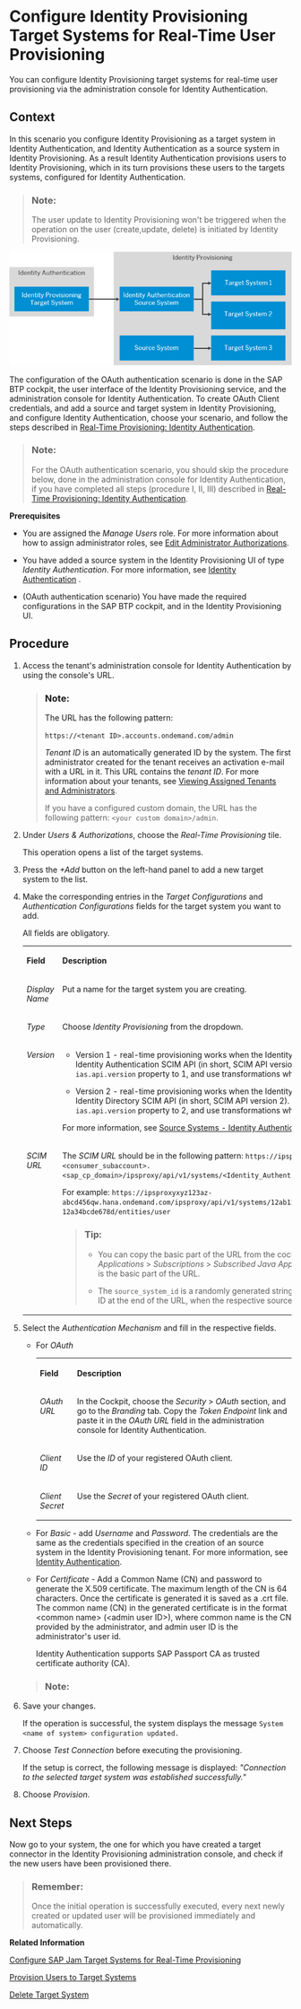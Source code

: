 <!-- loio334964514e8b48cb88c8ed07f5ee6a14 -->

# Configure Identity Provisioning Target Systems for Real-Time User Provisioning

You can configure Identity Provisioning target systems for real-time user provisioning via the administration console for Identity Authentication.



## Context

In this scenario you configure Identity Provisioning as a target system in Identity Authentication, and Identity Authentication as a source system in Identity Provisioning. As a result Identity Authentication provisions users to Identity Provisioning, which in its turn provisions these users to the targets systems, configured for Identity Authentication.

> ### Note:  
> The user update to Identity Provisioning won't be triggered when the operation on the user \(create,update, delete\) is initiated by Identity Provisioning.

![](images/Configure_Identity_Provisioning_Target_System_d2dddcf.png)

The configuration of the OAuth authentication scenario is done in the SAP BTP cockpit, the user interface of the Identity Provisioning service, and the administration console for Identity Authentication. To create OAuth Client credentials, and add a source and target system in Identity Provisioning, and configure Identity Authentication, choose your scenario, and follow the steps described in [Real-Time Provisioning: Identity Authentication](https://help.sap.com/viewer/f48e822d6d484fa5ade7dda78b64d9f5/Cloud/en-US/70afd909734842b08ff8f1be5b01bc2a.html).

> ### Note:  
> For the OAuth authentication scenario, you should skip the procedure below, done in the administration console for Identity Authentication, if you have completed all steps \(procedure I, II, III\) described in [Real-Time Provisioning: Identity Authentication](https://help.sap.com/viewer/f48e822d6d484fa5ade7dda78b64d9f5/Cloud/en-US/70afd909734842b08ff8f1be5b01bc2a.html).

**Prerequisites**

-   You are assigned the *Manage Users* role. For more information about how to assign administrator roles, see [Edit Administrator Authorizations](edit-administrator-authorizations-86ee374.md).

-   You have added a source system in the Identity Provisioning UI of type *Identity Authentication*. For more information, see [Identity Authentication](https://help.sap.com/viewer/f48e822d6d484fa5ade7dda78b64d9f5/Cloud/en-US/e4e25f1fae094c2a89ad62159e1cd230.html) .
-   \(OAuth authentication scenario\) You have made the required configurations in the SAP BTP cockpit, and in the Identity Provisioning UI.



<a name="loio334964514e8b48cb88c8ed07f5ee6a14__steps_esh_zdb_vhb"/>

## Procedure

1.  Access the tenant's administration console for Identity Authentication by using the console's URL.

    > ### Note:  
    > The URL has the following pattern:
    > 
    > `https://<tenant ID>.accounts.ondemand.com/admin`
    > 
    > *Tenant ID* is an automatically generated ID by the system. The first administrator created for the tenant receives an activation e-mail with a URL in it. This URL contains the *tenant ID*. For more information about your tenants, see [Viewing Assigned Tenants and Administrators](../viewing-assigned-tenants-and-administrators-f56e6f2.md).
    > 
    > If you have a configured custom domain, the URL has the following pattern: `<your custom domain>/admin`.

2.  Under *Users & Authorizations*, choose the *Real-Time Provisioning* tile.

    This operation opens a list of the target systems.

3.  Press the *\+Add* button on the left-hand panel to add a new target system to the list.

4.  Make the corresponding entries in the *Target Configurations* and *Authentication Configurations* fields for the target system you want to add.

    All fields are obligatory.


    <table>
    <tr>
    <th valign="top">

    Field


    
    </th>
    <th valign="top">

    Description


    
    </th>
    </tr>
    <tr>
    <td valign="top">

    *Display Name* 


    
    </td>
    <td valign="top">

    Put a name for the target system you are creating.


    
    </td>
    </tr>
    <tr>
    <td valign="top">

    *Type*


    
    </td>
    <td valign="top">

    Choose *Identity Provisioning* from the dropdown.


    
    </td>
    </tr>
    <tr>
    <td valign="top">

    *Version*


    
    </td>
    <td valign="top">

    -   Version 1 - real-time provisioning works when the Identity Authentication source system uses the Identity Authentication SCIM API \(in short, SCIM API version 1\). This means, you need to set the `ias.api.version` property to 1, and use transformations which are relevant to SCIM API version 1.

    -   Version 2 - real-time provisioning works when the Identity Authentication source system uses the Identity Directory SCIM API \(in short, SCIM API version 2\). This means, you need to set the `ias.api.version` property to 2, and use transformations which are relevant to SCIM API version 2.

    For more information, see [Source Systems - Identity Authentication](https://help.sap.com/docs/IDENTITY_PROVISIONING/f48e822d6d484fa5ade7dda78b64d9f5/e4e25f1fae094c2a89ad62159e1cd230.html).


    
    </td>
    </tr>
    <tr>
    <td valign="top">

    *SCIM URL*


    
    </td>
    <td valign="top">

    The *SCIM URL* should be in the following pattern: `https://ipsproxy<provider_subaccount>-<consumer_subaccount>.<sap_cp_domain>/ipsproxy/api/v1/systems/<Identity_Authentication_source_system_id>/entities/user`

    For example: `https://ipsproxyxyz123az-abcd456qw.hana.ondemand.com/ipsproxy/api/v1/systems/12ab12345-1234-a1b2-12ab-12a34bcde678d/entities/user`

    > ### Tip:  
    > -   You can copy the basic part of the URL from the cockpit. Under your subaccount, go to *Applications* \> *Subscriptions* \> *Subscribed Java Applications* \> *ipsproxy*. The *Application URL* is the basic part of the URL.
    > 
    > -   The `source_system_id` is a randomly generated string of numbers and letters. You can see this ID at the end of the URL, when the respective source system is chosen in Identity Provisioning.


    
    </td>
    </tr>
    </table>
    
5.  Select the *Authentication Mechanism* and fill in the respective fields.

    -   For *OAuth*

        <a name="loio334964514e8b48cb88c8ed07f5ee6a14__table_qdc_sck_znb"/>


        <table>
        <tr>
        <th valign="top">

        Field


        
        </th>
        <th valign="top">

        Description


        
        </th>
        </tr>
        <tr>
        <td valign="top">

        *OAuth URL*


        
        </td>
        <td valign="top">

        In the Cockpit, choose the *Security* \> *OAuth* section, and go to the *Branding* tab. Copy the *Token Endpoint* link and paste it in the *OAuth URL* field in the administration console for Identity Authentication.


        
        </td>
        </tr>
        <tr>
        <td valign="top">

        *Client ID*


        
        </td>
        <td valign="top">

        Use the *ID* of your registered OAuth client.


        
        </td>
        </tr>
        <tr>
        <td valign="top">

        *Client Secret*


        
        </td>
        <td valign="top">

        Use the *Secret* of your registered OAuth client.


        
        </td>
        </tr>
        </table>
        
    -   For *Basic* - add *Username* and *Password*. The credentials are the same as the credentials specified in the creation of an source system in the Identity Provisioning tenant. For more information, see [Identity Authentication](https://help.sap.com/viewer/f48e822d6d484fa5ade7dda78b64d9f5/Cloud/en-US/e4e25f1fae094c2a89ad62159e1cd230.html).
    -   For *Certificate* - Add a Common Name \(CN\) and password to generate the X.509 certificate. The maximum length of the CN is 64 characters. Once the certificate is generated it is saved as a .crt file. The common name \(CN\) in the generated certificate is in the format <common name\> \(<admin user ID\>\), where common name is the CN provided by the administrator, and admin user ID is the administrator's user id.

        Identity Authentication supports SAP Passport CA as trusted certificate authority \(CA\).


    > ### Note:  

6.  Save your changes.

    If the operation is successful, the system displays the message `System <name of system> configuration updated.`

7.  Choose *Test Connection* before executing the provisioning.

    If the setup is correct, the following message is displayed: *"Connection to the selected target system was established successfully."*

8.  Choose *Provision*.




<a name="loio334964514e8b48cb88c8ed07f5ee6a14__postreq_nq5_pwf_rpb"/>

## Next Steps

Now go to your system, the one for which you have created a target connector in the Identity Provisioning administration console, and check if the new users have been provisioned there.

> ### Remember:  
> Once the initial operation is successfully executed, every next newly created or updated user will be provisioned immediately and automatically.

**Related Information**  


[Configure SAP Jam Target Systems for Real-Time Provisioning](configure-sap-jam-target-systems-for-real-time-provisioning-a923427.md "Tenant administrators can configure SAP Jam target systems for real-time provisioning via the administration console for Identity Authentication.")

[Provision Users to Target Systems](provision-users-to-target-systems-af6f78b.md "Tenant administrators can provision users of Identity Authentication to SAP Jam and Identity Provisioning target systems target system.")

[Delete Target System](delete-target-system-6372e9a.md "As a tenant administrator, you can delete one or more target systems in a tenant of Identity Authentication.")

